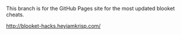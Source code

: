 This branch is for the GitHub Pages site for the most updated blooket cheats.

http://blooket-hacks.heyiamkrisp.com/
